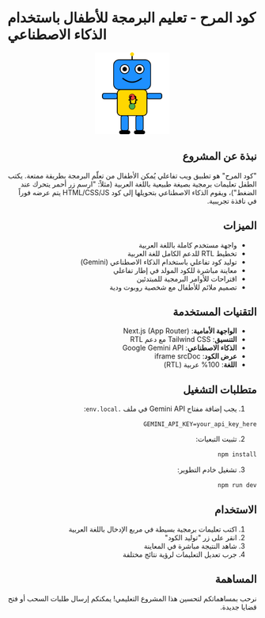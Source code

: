 # كود المرح - تعليم البرمجة للأطفال باستخدام الذكاء الاصطناعي

<p align="center">
  <img src="./public/images/robot-mascot.svg" alt="كود المرح روبوت" width="150" />
</p>

<div dir="rtl">

## نبذة عن المشروع

"كود المرح" هو تطبيق ويب تفاعلي يُمكن الأطفال من تعلّم البرمجة بطريقة ممتعة. يكتب الطفل تعليمات برمجية بصيغة طبيعية باللغة العربية (مثلاً: "ارسم زر أحمر يتحرك عند الضغط")، ويقوم الذكاء الاصطناعي بتحويلها إلى كود HTML/CSS/JS يتم عرضه فوراً في نافذة تجريبية.

## الميزات

- واجهة مستخدم كاملة باللغة العربية
- تخطيط RTL للدعم الكامل للغة العربية
- توليد كود تفاعلي باستخدام الذكاء الاصطناعي (Gemini)
- معاينة مباشرة للكود المولد في إطار تفاعلي
- اقتراحات للأوامر البرمجية للمبتدئين
- تصميم ملائم للأطفال مع شخصية روبوت ودية

## التقنيات المستخدمة

- **الواجهة الأمامية**: Next.js (App Router)
- **التنسيق**: Tailwind CSS مع دعم RTL
- **الذكاء الاصطناعي**: Google Gemini API
- **عرض الكود**: iframe srcDoc
- **اللغة**: 100% عربية (RTL)

## متطلبات التشغيل

1. يجب إضافة مفتاح Gemini API في ملف `.env.local`:

```
GEMINI_API_KEY=your_api_key_here
```

2. تثبيت التبعيات:

```bash
npm install
```

3. تشغيل خادم التطوير:

```bash
npm run dev
```

## الاستخدام

1. اكتب تعليمات برمجية بسيطة في مربع الإدخال باللغة العربية
2. انقر على زر "توليد الكود"
3. شاهد النتيجة مباشرة في المعاينة
4. جرب تعديل التعليمات لرؤية نتائج مختلفة

## المساهمة

نرحب بمساهماتكم لتحسين هذا المشروع التعليمي! يمكنكم إرسال طلبات السحب أو فتح قضايا جديدة.

</div>
